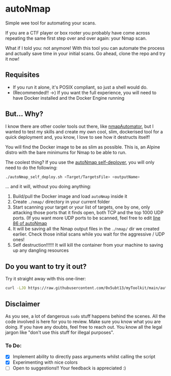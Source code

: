 # autoNmap

Simple wee tool for automating your scans.

If you are a CTF player or box rooter you probably have come across repeating the same first step over and over again: your Nmap scan.

What if I told you: not anymore! With this tool you can automate the process and actually save time in your initial scans. Go ahead, clone the repo and try it now!

## Requisites

- If you run it alone, it's POSIX compliant, so just a shell would do.
- (Recommended!! ->) If you want the full experience, you will need to have Docker installed and the Docker Engine running 

## But... Why?

I know there are other cooler tools out there, like [nmapAutomator](https://github.com/21y4d/nmapAutomator), but I wanted to test my skills and create my own cool, slim, dockerised tool for a quick deployment and, you know, I love to see how it destructs itself!

You will find the Docker image to be as slim as possible. This is, an Alpine distro with the bare minimums for Nmap to be able to run. 

The coolest thing? If you use the [autoNmap self-deployer](./autoNmap_self_deploy.sh), you will only need to do the following:

```sh
./autoNmap_self_deploy.sh <Target/TargetsFile> <outputName>
```

... and it will, without you doing anything:

1. Build/pull the Docker image and load `autoNmap` inside it
2. Create `./nmap/` directory in your current folder
3. Start scanning your target or your list of targets, one by one, only attacking those ports that it finds open, both TCP and the top 1000 UDP ports. (If you want more UDP ports to be scanned, feel free to edit [line 86 of autoNmap](https://github.com/0x5ubt13/myToolkit/blob/dc49f922634373ddbbcac356fabd35e780fa6d5e/autoNmap/autoNmap#L86)
4. It will be saving all the Nmap output files in the `./nmap/` dir we created earlier. Check those initial scans while you wait for the aggressive / UDP ones!
5. Self destruction!!!!!! It will kill the container from your machine to saving up any dangling resources

## Do you want to try it out?
Try it straight away with this one-liner:

```sh
curl -LJO https://raw.githubusercontent.com/0x5ubt13/myToolkit/main/autoNmap/autoNmap_self_deploy.sh; ./autoNmap_self_deploy.sh 127.0.0.1 localhost_test
```

## Disclaimer

As you see, a lot of dangerous `sudo` stuff happens behind the scenes. All the code involved is here for you to review. Make sure you know what you are doing. If you have any doubts, feel free to reach out. You know all the legal jargon like "don't use this stuff for illegal purposes".

### To Do:

- [x] Implement ability to directly pass arguments whilst calling the script
- [x] Experimenting with nice colors
- [ ] Open to suggestions!! Your feedback is appreciated :)